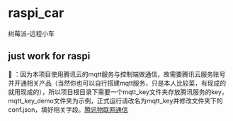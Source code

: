 # raspi_car
树莓派-远程小车
## just work for raspi

  📢 ：因为本项目使用腾讯云的mqtt服务与控制端做通信，故需要腾讯云服务账号并开通相关产品（当然你也可以自行搭建mqtt服务，只是本人比较菜，有现成的就用现成的），所以项目根目录下需要一个mqtt_key文件夹存放腾讯服务的key，mqtt_key_demo文件夹为示例，正式运行请改名为mqtt_key并修改文件夹下的conf.json，填好相关字段。[腾讯物联网通信](https://cloud.tencent.com/product/iothub)

